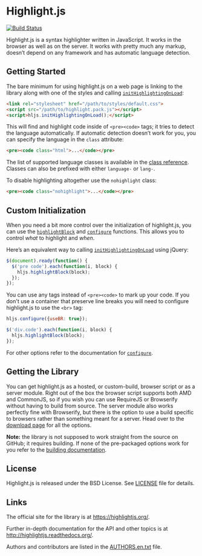# Highlight.js

[![Build Status](https://travis-ci.org/isagalaev/highlight.js.svg?branch=master)](https://travis-ci.org/isagalaev/highlight.js)

Highlight.js is a syntax highlighter written in JavaScript. It works in
the browser as well as on the server. It works with pretty much any
markup, doesn’t depend on any framework and has automatic language
detection.

## Getting Started

The bare minimum for using highlight.js on a web page is linking to the
library along with one of the styles and calling
[`initHighlightingOnLoad`][1]:

```html
<link rel="stylesheet" href="/path/to/styles/default.css">
<script src="/path/to/highlight.pack.js"></script>
<script>hljs.initHighlightingOnLoad();</script>
```

This will find and highlight code inside of `<pre><code>` tags; it tries
to detect the language automatically. If automatic detection doesn’t
work for you, you can specify the language in the `class` attribute:

```html
<pre><code class="html">...</code></pre>
```

The list of supported language classes is available in the [class
reference][2].  Classes can also be prefixed with either `language-` or
`lang-`.

To disable highlighting altogether use the `nohighlight` class:

```html
<pre><code class="nohighlight">...</code></pre>
```

## Custom Initialization

When you need a bit more control over the initialization of
highlight.js, you can use the [`highlightBlock`][3] and [`configure`][4]
functions. This allows you to control *what* to highlight and *when*.

Here’s an equivalent way to calling [`initHighlightingOnLoad`][1] using
jQuery:

```javascript
$(document).ready(function() {
  $('pre code').each(function(i, block) {
    hljs.highlightBlock(block);
  });
});
```

You can use any tags instead of `<pre><code>` to mark up your code. If
you don't use a container that preserve line breaks you will need to
configure highlight.js to use the `<br>` tag:

```javascript
hljs.configure({useBR: true});

$('div.code').each(function(i, block) {
  hljs.highlightBlock(block);
});
```

For other options refer to the documentation for [`configure`][4].

## Getting the Library

You can get highlight.js as a hosted, or custom-build, browser script or
as a server module. Right out of the box the browser script supports
both AMD and CommonJS, so if you wish you can use RequireJS or
Browserify without having to build from source. The server module also
works perfectly fine with Browserify, but there is the option to use a
build specific to browsers rather than something meant for a server.
Head over to the [download page][5] for all the options.

**Note:** the library is not supposed to work straight from the source
on GitHub; it requires building. If none of the pre-packaged options
work for you refer to the [building documentation][6].

## License

Highlight.js is released under the BSD License. See [LICENSE][7] file
for details.

## Links

The official site for the library is at <https://highlightjs.org/>.

Further in-depth documentation for the API and other topics is at
<http://highlightjs.readthedocs.org/>.

Authors and contributors are listed in the [AUTHORS.en.txt][8] file.

[1]: http://highlightjs.readthedocs.org/en/latest/api.html#inithighlightingonload
[2]: http://highlightjs.readthedocs.org/en/latest/css-classes-reference.html
[3]: http://highlightjs.readthedocs.org/en/latest/api.html#highlightblock-block
[4]: http://highlightjs.readthedocs.org/en/latest/api.html#configure-options
[5]: https://highlightjs.org/download/
[6]: http://highlightjs.readthedocs.org/en/latest/building-testing.html
[7]: https://github.com/isagalaev/highlight.js/blob/master/LICENSE
[8]: https://github.com/isagalaev/highlight.js/blob/master/AUTHORS.en.txt
